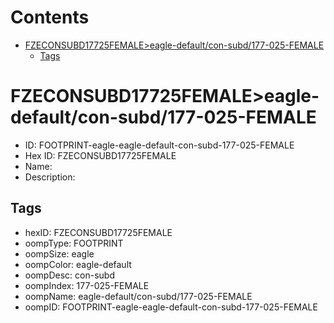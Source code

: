 



Contents
========

* [FZECONSUBD17725FEMALE>eagle-default/con-subd/177-025-FEMALE](#fzeconsubd17725femaleeagle-defaultcon-subd177-025-female)
	* [Tags](#tags)

# FZECONSUBD17725FEMALE>eagle-default/con-subd/177-025-FEMALE

- ID: FOOTPRINT-eagle-eagle-default-con-subd-177-025-FEMALE
- Hex ID: FZECONSUBD17725FEMALE
- Name: 
- Description: 

## Tags

- hexID: FZECONSUBD17725FEMALE
- oompType: FOOTPRINT
- oompSize: eagle
- oompColor: eagle-default
- oompDesc: con-subd
- oompIndex: 177-025-FEMALE
- oompName: eagle-default/con-subd/177-025-FEMALE
- oompID: FOOTPRINT-eagle-eagle-default-con-subd-177-025-FEMALE

